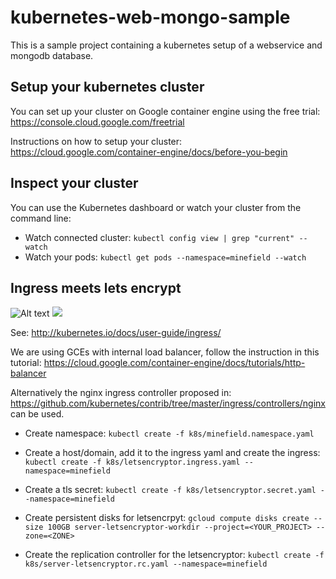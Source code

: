 # kubernetes-web-mongo-sample
This is a sample project containing a kubernetes setup of a webservice and mongodb database.

## Setup your kubernetes cluster
You can set up your cluster on Google container engine using the free trial: https://console.cloud.google.com/freetrial

Instructions on how to setup your cluster: https://cloud.google.com/container-engine/docs/before-you-begin

## Inspect your cluster
You can use the Kubernetes dashboard or watch your cluster from the command line: 
- Watch connected cluster: 
    `kubectl config view | grep "current" --watch`
- Watch your pods: 
    `kubectl get pods --namespace=minefield --watch`


## Ingress meets lets encrypt
![Alt text](https://raw.githubusercontent.com/egymgmbh/kubernetes-web-mongo-sample/master/letsencryptor/letsencryptor.svg)
<img src="https://raw.githubusercontent.com/egymgmbh/kubernetes-web-mongo-sample/master/letsencryptor/letsencryptor.svg">

See: http://kubernetes.io/docs/user-guide/ingress/

We are using GCEs with internal load balancer, follow the instruction in this tutorial:
https://cloud.google.com/container-engine/docs/tutorials/http-balancer

Alternatively the nginx ingress controller proposed in: https://github.com/kubernetes/contrib/tree/master/ingress/controllers/nginx can be used.

- Create namespace: 
    `kubectl create -f k8s/minefield.namespace.yaml`
- Create a host/domain, add it to the ingress yaml and create the ingress:
    `kubectl create -f k8s/letsencryptor.ingress.yaml --namespace=minefield`
- Create a tls secret:
    `kubectl create -f k8s/letsencryptor.secret.yaml --namespace=minefield`
    
- Create persistent disks for letsencrpyt:
    `gcloud compute disks create --size 100GB server-letsencryptor-workdir --project=<YOUR_PROJECT> --zone=<ZONE>`

- Create the replication controller for the letsencryptor:
    `kubectl create -f k8s/server-letsencryptor.rc.yaml --namespace=minefield`
